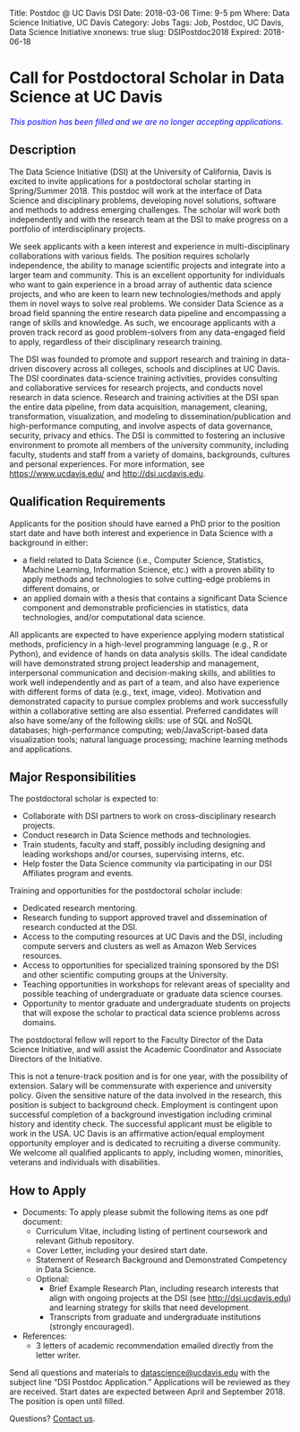 Title: Postdoc @ UC Davis DSI
Date: 2018-03-06
Time: 9-5 pm
Where: Data Science Initiative, UC Davis
Category: Jobs
Tags: Job, Postdoc, UC Davis, Data Science Initiative
xnonews: true
slug: DSIPostdoc2018
Expired: 2018-06-18

# Call for Postdoctoral Scholar in Data Science at UC Davis

<span style="color:blue"> *This position has been filled  and we are no longer accepting applications.* </span>  


## Description

The Data Science Initiative (DSI) at the University of California, Davis is excited to invite applications for a postdoctoral scholar starting in Spring/Summer 2018. This postdoc will work at the interface of Data Science and disciplinary problems, developing novel solutions, software and methods to address emerging challenges. The scholar will work both independently and with the research team at the DSI to make progress on a portfolio of interdisciplinary projects. 

We seek applicants with a keen interest and experience in multi-disciplinary collaborations with various fields. The position requires scholarly independence, the ability to manage scientific projects and integrate into a larger team and community. This is an excellent opportunity for individuals who want to gain experience in a broad array of authentic data science projects, and who are keen to learn new technologies/methods and apply them in novel ways to solve real problems. We consider Data Science as a broad field spanning the entire research data pipeline and encompassing a range of skills and knowledge. As such, we encourage applicants with a proven track record as good problem-solvers from any data-engaged field to apply, regardless of their disciplinary research training.

The DSI was founded to promote and support research and training in data-driven discovery across all colleges, schools and disciplines at UC Davis. The DSI coordinates data-science training activities, provides consulting and collaborative services for research projects, and conducts novel research in data science. Research and training activities at the DSI span the entire data pipeline, from data acquisition, management, cleaning, transformation, visualization, and modeling to dissemination/publication and high-performance computing, and involve aspects of data governance, security, privacy and ethics. The DSI is committed to fostering an inclusive environment to promote all members of the university community, including faculty, students and staff from a variety of domains, backgrounds, cultures and personal experiences. For more information, see https://www.ucdavis.edu/ and http://dsi.ucdavis.edu.

## Qualification Requirements
Applicants for the position should have earned a PhD prior to the position start date and have both interest and experience in Data Science with a background in either:
*	a field related to Data Science (i.e., Computer Science, Statistics, Machine Learning, Information Science, etc.) with a proven ability to apply methods and technologies to solve cutting-edge problems in different domains, or
*	an applied domain with a thesis that contains a significant Data Science component and demonstrable proficiencies in statistics, data technologies, and/or computational data science.

All applicants are expected to have experience applying modern statistical methods, proficiency in a high-level programming language (e.g., R or Python), and evidence of hands on data analysis skills. The ideal candidate will have demonstrated strong project leadership and management, interpersonal communication and decision-making skills, and abilities to work well independently and as part of a team, and also have experience with different forms of data (e.g., text, image, video). Motivation and demonstrated capacity to pursue complex problems and work successfully within a collaborative setting are also essential. Preferred candidates will also have some/any of the following skills: use of SQL and NoSQL databases; high-performance computing; web/JavaScript-based data visualization tools; natural language processing; machine learning methods and applications.

## Major Responsibilities
The postdoctoral scholar is expected to:
* Collaborate with DSI partners to work on cross-disciplinary research projects.
* Conduct research in Data Science methods and technologies.
* Train students, faculty and staff, possibly including designing and leading workshops and/or courses, supervising interns, etc.
* Help foster the Data Science community via participating in our DSI Affiliates program and events.

Training and opportunities for the postdoctoral scholar include:
* Dedicated research mentoring.
* Research funding to support approved travel and dissemination of research conducted at the DSI.
* Access to the computing resources at UC Davis and the DSI, including compute servers and clusters as well as Amazon Web Services resources.
* Access to opportunities for specialized training sponsored by the DSI and other scientific computing groups at the University.
* Teaching opportunities in workshops for relevant areas of speciality and possible teaching of undergraduate or graduate data science courses.
* Opportunity to mentor graduate and undergraduate students on projects that will expose the scholar to practical data science problems across domains.

The postdoctoral fellow will report to the Faculty Director of the Data Science Initiative, and will assist the Academic Coordinator and Associate Directors of the Initiative. 

This is not a tenure-track position and is for one year, with the possibility of extension. Salary will be commensurate with experience and university policy. Given the sensitive nature of the data involved in the research, this position is subject to background check. Employment is contingent upon successful completion of a background investigation including criminal history and identity check. The successful applicant must be eligible to work in the USA. UC Davis is an affirmative action/equal employment opportunity employer and is dedicated to recruiting a diverse community. We welcome all qualified applicants to apply, including women, minorities, veterans and individuals with disabilities.

## How to Apply
* Documents: To apply please submit the following items as one pdf document:
	* Curriculum Vitae, including listing of pertinent coursework and relevant Github repository.
	* Cover Letter, including your desired start date.
	* Statement of Research Background and Demonstrated Competency in Data Science.
	* Optional:
		* Brief Example Research Plan, including research interests that align with ongoing projects at the DSI (see http://dsi.ucdavis.edu) and learning strategy for skills that need development. 
		* Transcripts from graduate and undergraduate institutions (strongly encouraged).
* References:
	* 3 letters of academic recommendation emailed directly from the letter writer.

Send all questions and materials to [datascience@ucdavis.edu](mailto:datascience@ucdavis.edu) with the subject line “DSI Postdoc Application.” Applications will be reviewed as they are received. Start dates are expected between April and September 2018.  The position is open until filled. 
	
Questions? [Contact us](mailto:datascience@ucdavis.edu).